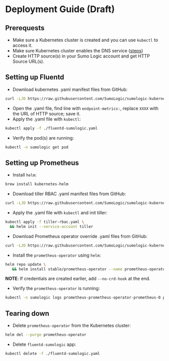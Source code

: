 # Deployment Guide (Draft)

## Prerequests

* Make sure a Kubernetes cluster is created and you can use `kubectl` to access it.
* Make sure Kubernetes cluster enables the DNS service ([steps](https://kubernetes.io/docs/concepts/services-networking/connect-applications-service/#dns))
* Create HTTP source(s) in your Sumo Logic account and get HTTP Source URL(s).

## Setting up Fluentd

* Download kubernetes .yaml manifest files from GitHub:

```sh
curl -LJO https://raw.githubusercontent.com/SumoLogic/sumologic-kubernetes-collection/master/deploy/kubernetes/fluentd-sumologic.yaml
```

* Open the .yaml file, find line with `endpoint-metrics:`, replace `XXXX` with the URL of HTTP source; save it.
* Apply the .yaml file with `kubectl`:

```sh
kubectl apply -f ./fluentd-sumologic.yaml
```

* Verify the pod(s) are running:

```sh
kubectl -n sumologic get pod
```

## Setting up Prometheus

* Install `helm`:

```sh
brew install kubernetes-helm
```

* Download tiller RBAC .yaml manifest files from GitHub:

```sh
curl -LJO https://raw.githubusercontent.com/SumoLogic/sumologic-kubernetes-collection/master/deploy/helm/tiller-rbac.yaml
```

* Apply the .yaml file with `kubectl` and init tiller:

```sh
kubectl apply -f tiller-rbac.yaml \
  && helm init --service-account tiller
```

* Download Prometheus operator override .yaml files from GitHub:

```sh
curl -LJO https://raw.githubusercontent.com/SumoLogic/sumologic-kubernetes-collection/master/deploy/helm/overrides.yaml
```

* Install the `prometheus-operator` using `helm`:

```sh
helm repo update \
   && helm install stable/prometheus-operator --name prometheus-operator --namespace sumologic -f overrides.yaml
```

__NOTE__: If credentials are created earlier, add `--no-crd-hook` at the end.

* Verify the `prometheus-operator` is running:

```sh
kubectl -n sumologic logs prometheus-prometheus-operator-prometheus-0 prometheus -f
```

## Tearing down

* Delete `prometheus-operator` from the Kubernetes cluster:

```sh
helm del --purge prometheus-operator
```

* Delete `fluentd-sumologic` app:

```sh
kubectl delete -f ./fluentd-sumologic.yaml
```
